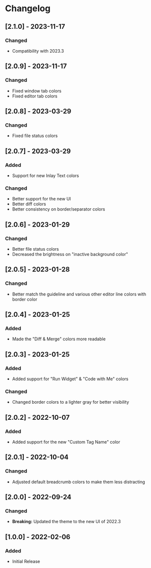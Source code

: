 # Changelog

## [2.1.0] - 2023-11-17
### Changed
- Compatibility with 2023.3

## [2.0.9] - 2023-11-17
### Changed
- Fixed window tab colors
- Fixed editor tab colors

## [2.0.8] - 2023-03-29
### Changed
- Fixed file status colors

## [2.0.7] - 2023-03-29
### Added
- Support for new Inlay Text colors
### Changed
- Better support for the new UI
- Better diff colors
- Better consistency on border/separator colors

## [2.0.6] - 2023-01-29
### Changed
- Better file status colors
- Decreased the brightness on "inactive background color"

## [2.0.5] - 2023-01-28
### Changed
- Better match the guideline and various other editor line colors with border color

## [2.0.4] - 2023-01-25
### Added
- Made the "Diff & Merge" colors more readable

## [2.0.3] - 2023-01-25
### Added
- Added support for "Run Widget" & "Code with Me" colors

### Changed
- Changed border colors to a lighter gray for better visibility

## [2.0.2] - 2022-10-07
### Added
- Added support for the new "Custom Tag Name" color

## [2.0.1] - 2022-10-04
### Changed
- Adjusted default breadcrumb colors to make them less distracting

## [2.0.0] - 2022-09-24
### Changed
- **Breaking:** Updated the theme to the new UI of 2022.3

## [1.0.0] - 2022-02-06
### Added
- Initial Release
